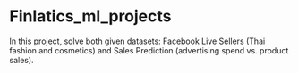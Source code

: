 # Finlatics_ml_projects
In this project, solve both given datasets: Facebook Live Sellers (Thai fashion and cosmetics) and Sales Prediction (advertising spend vs. product sales).
